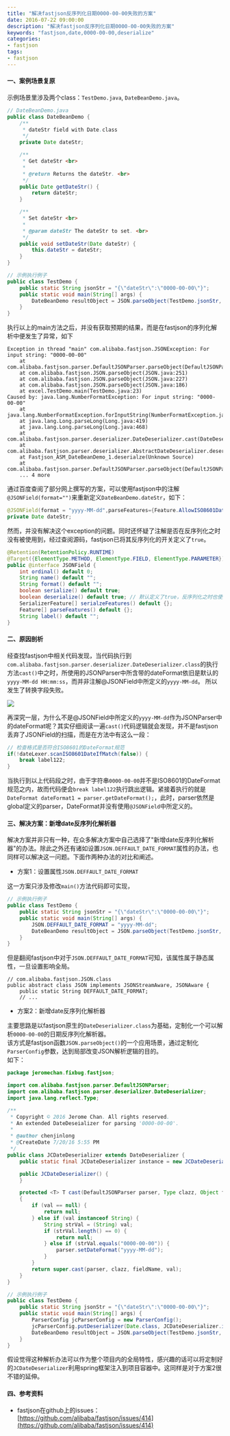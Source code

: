```yaml
---
title: "解决fastjson反序列化日期0000-00-00失败的方案"
date: 2016-07-22 09:00:00
description: "解决fastjson反序列化日期0000-00-00失败的方案"
keywords: "fastjson,date,0000-00-00,deserialize"
categories:
- fastjson
tags:
- fastjson
---
```


#### 一、案例场景复原
示例场景里涉及两个class：`TestDemo.java`, `DateBeanDemo.java`。

```java
// DateBeanDemo.java
public class DateBeanDemo {
	/**
	 * dateStr field with Date.class
	 */
    private Date dateStr;

    /**
     * Get dateStr <br>
     *
     * @return Returns the dateStr. <br>
     */
    public Date getDateStr() {
        return dateStr;
    }

    /**
     * Set dateStr <br>
     *
     * @param dateStr The dateStr to set. <br>
     */
    public void setDateStr(Date dateStr) {
        this.dateStr = dateStr;
    }
}
```

```java
// 示例执行例子
public class TestDemo {
    public static String jsonStr = "{\"dateStr\":\"0000-00-00\"}";
    public static void main(String[] args) {
        DateBeanDemo resultObject = JSON.parseObject(TestDemo.jsonStr, DateBeanDemo.class);
    }
}
```

执行以上的main方法之后，并没有获取预期的结果，而是在fastjson的序列化解析中便发生了异常，如下

```
Exception in thread "main" com.alibaba.fastjson.JSONException: For input string: "0000-00-00"
	at com.alibaba.fastjson.parser.DefaultJSONParser.parseObject(DefaultJSONParser.java:555)
	at com.alibaba.fastjson.JSON.parseObject(JSON.java:251)
	at com.alibaba.fastjson.JSON.parseObject(JSON.java:227)
	at com.alibaba.fastjson.JSON.parseObject(JSON.java:186)
	at excel.TestDemo.main(TestDemo.java:23)
Caused by: java.lang.NumberFormatException: For input string: "0000-00-00"
	at java.lang.NumberFormatException.forInputString(NumberFormatException.java:48)
	at java.lang.Long.parseLong(Long.java:419)
	at java.lang.Long.parseLong(Long.java:468)
	at com.alibaba.fastjson.parser.deserializer.DateDeserializer.cast(DateDeserializer.java:56)
	at com.alibaba.fastjson.parser.deserializer.AbstractDateDeserializer.deserialze(AbstractDateDeserializer.java:98)
	at Fastjson_ASM_DateBeanDemo_1.deserialze(Unknown Source)
	at com.alibaba.fastjson.parser.DefaultJSONParser.parseObject(DefaultJSONParser.java:551)
	... 4 more
```

通过百度查阅了部分网上撰写的方案，可以使用fastjson中的注解`@JSONField(format="")`来重新定义`DateBeanDemo.dateStr`，如下：

```java
@JSONField(format = "yyyy-MM-dd",parseFeatures={Feature.AllowISO8601DateFormat})
private Date dateStr;
```

然而，并没有解决这个exception的问题。同时还怀疑了注解是否在反序列化之时没有被使用到，经过查阅源码，fastjson已将其反序列化的开关定义了`true`。

```java
@Retention(RetentionPolicy.RUNTIME)
@Target({ElementType.METHOD, ElementType.FIELD, ElementType.PARAMETER})
public @interface JSONField {
    int ordinal() default 0;
    String name() default "";
    String format() default "";
    boolean serialize() default true;
    boolean deserialize() default true; // 默认定义了true，反序列化之时也使用该注解
    SerializerFeature[] serialzeFeatures() default {};
    Feature[] parseFeatures() default {};
    String label() default "";
}
```

#### 二、原因剖析

经查找fastjson中相关代码发现，当代码执行到`com.alibaba.fastjson.parser.deserializer.DateDeserializer.class`的执行方法`cast()`中之时，所使用的JSONParser中所含带的dateFormat依旧是默认的`yyyy-MM-dd HH:mm:ss`，而并非注解@JSONField中所定义的`yyyy-MM-dd`。
所以发生了转换字段失败。

![](/images/2016-07-22-resolve-the-fastjson-problems-about-date/14691655278897.jpg)

再深究一层，为什么不是@JSONField中所定义的`yyyy-MM-dd`作为JSONParser中的dateFormat呢？其实仔细阅读一遍`cast()`代码逻辑就会发现，并不是fastjson丢弃了JSONField的扫描，而是在方法中有这么一段：

```java
// 检查格式是否符合ISO8601的DateFormat规范
if(!dateLexer.scanISO8601DateIfMatch(false)) {
    break label122;
}
```

当执行到以上代码段之时，由于字符串`0000-00-00`并不是ISO8601的DateFormat规范之内，故而代码便会`break label122`执行跳出逻辑。紧接着执行的就是`DateFormat dateFormat1 = parser.getDateFormat();`，此时，parser依然是global定义的parser，DateFormat并没有使用`@JSONField`中所定义的。

#### 三、解决方案：新增date反序列化解析器

解决方案并非只有一种，在众多解决方案中自己选择了"新增date反序列化解析器"的办法。除此之外还有诸如设置`JSON.DEFFAULT_DATE_FORMAT`属性的办法，也同样可以解决这一问题。下面作两种办法的对比和阐述。

- 方案1：设置属性`JSON.DEFFAULT_DATE_FORMAT` 

这一方案只涉及修改`main()`方法代码即可实现，

```java
// 示例执行例子
public class TestDemo {
    public static String jsonStr = "{\"dateStr\":\"0000-00-00\"}";
    public static void main(String[] args) {
        JSON.DEFFAULT_DATE_FORMAT = "yyyy-MM-dd";
        DateBeanDemo resultObject = JSON.parseObject(TestDemo.jsonStr, DateBeanDemo.class);
    }
}
```

但是翻阅fastjson中对于`JSON.DEFFAULT_DATE_FORMAT`可知，该属性属于静态属性，一旦设置影响全局。

```
// com.alibaba.fastjson.JSON.class
public abstract class JSON implements JSONStreamAware, JSONAware {
    public static String DEFFAULT_DATE_FORMAT;
    // ...
```

- 方案2：新增date反序列化解析器

主要思路是以fastjson原生的`DateDeserializer.class`为基础，定制化一个可以解析`0000-00-00`的日期反序列化解析器。  
该方式是fastjson函数`JSON.parseObject()`的一个应用场景，通过定制化`ParserConfig`参数，达到局部改变JSON解析逻辑的目的。  
如下：

```java
package jeromechan.fixbug.fastjson;

import com.alibaba.fastjson.parser.DefaultJSONParser;
import com.alibaba.fastjson.parser.deserializer.DateDeserializer;
import java.lang.reflect.Type;

/**
 * Copyright © 2016 Jerome Chan. All rights reserved.
 * An extended DateDeseializer for parsing '0000-00-00'.
 * 
 * @author chenjinlong
 * @CreateDate 7/20/16 5:55 PM
 */
public class JCDateDeserializer extends DateDeserializer {
    public static final JCDateDeserializer instance = new JCDateDeserializer();

    public JCDateDeserializer() {
    }

    protected <T> T cast(DefaultJSONParser parser, Type clazz, Object fieldName, Object val)
    {
        if (val == null) {
            return null;
        } else if (val instanceof String) {
            String strVal = (String) val;
            if (strVal.length() == 0) {
                return null;
            } else if (strVal.equals("0000-00-00")) {
                parser.setDateFormat("yyyy-MM-dd");
            }
        }
        return super.cast(parser, clazz, fieldName, val);
    }
}
```

```java
// 示例执行例子
public class TestDemo {
    public static String jsonStr = "{\"dateStr\":\"0000-00-00\"}";
    public static void main(String[] args) {        
        ParserConfig jcParserConfig = new ParserConfig();
        jcParserConfig.putDeserializer(Date.class, JCDateDeserializer.instance);
        DateBeanDemo resultObject = JSON.parseObject(TestDemo.jsonStr, DateBeanDemo.class, jcParserConfig, JSON.DEFAULT_PARSER_FEATURE);
    }
}
```

假设觉得这种解析办法可以作为整个项目内的全局特性，感兴趣的话可以将定制好的`JCDateDeserializer`利用spring框架注入到项目容器中。这同样是对于方案2很不错的延伸。

#### 四、参考资料
- fastjson在github上的issues：[https://github.com/alibaba/fastjson/issues/414](https://github.com/alibaba/fastjson/issues/414)


